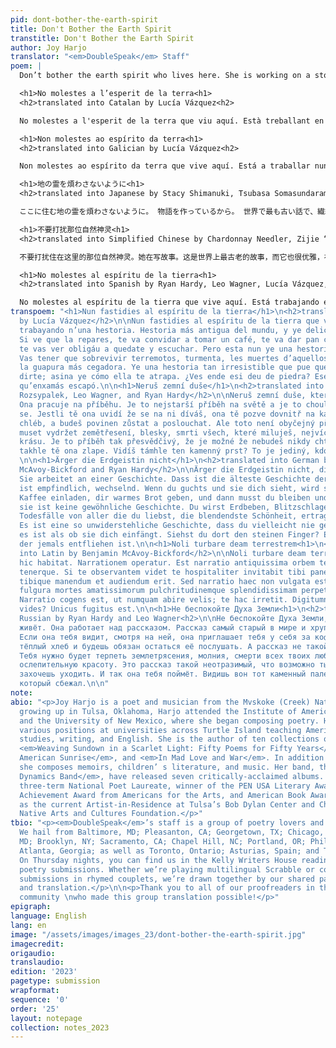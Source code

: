 ```yaml
---
pid: dont-bother-the-earth-spirit
title: Don't Bother the Earth Spirit
transtitle: Don't Bother the Earth Spirit
author: Joy Harjo
translator: "<em>DoubleSpeak</em> Staff"
poem: |
  Don’t bother the earth spirit who lives here. She is working on a story. It is the oldest story in the world and it is delicate, changing. If she sees you watching she will invite you in for coffee, give you warm bread, and you will be obligated to stay and listen. But this is no ordinary story. You will have to endure earthquakes, lightning, the deaths of all those you love, the most blinding beauty. It’s a story so compelling you may never want to leave; this is how she traps you. See that stone finger over there? That is the only one who ever escaped.

  <h1>No molestes a l’esperit de la terra<h1>
  <h2>translated into Catalan by Lucía Vázquez<h2>

  No molestes a l'esperit de la terra que viu aquí. Està treballant en una història. És la història més antiga del món, i és delicada, canviant. Si veu que l'observes, et convidarà a prendre un cafè, et donarà pa calent, i et veuràs estaràs obligat a quedar-te i escoltar. Però aquesta no és una història ordinària. Hauràs de sobreviure terratrèmols, llamps, les morts d'aquells als quals amaga, la bellesa més cegadora. És una història tan irresistible que pot que mai vulguis marxar; així és com ella t'atrapa. Veus aquí aquest dit de pedra? Aquest és l'únic que mai ha escapat.

  <h1>Non molestes ao espírito da terra<h1>
  <h2>translated into Galician by Lucía Vázquez<h2>

  Non molestes ao espírito da terra que vive aquí. Está a traballar nunha historia. É a historia máis antiga do mundo, e é delicada, cambiante. Se ve que a observas, convidarache a tomar un café, darache pan quente, e verasche estarás obrigado a quedarche e escoitar. Pero esta non é unha historia ordinaria. Terás que sobrevivir terremotos, lóstregos, as mortes daqueles aos que amas, a beleza máis cegadora. É unha historia tan irresistible que poida que nunca queiras marcharche; así é como ela che atrapa. Ves aí ese dedo de pedra? Ese é o único que xamais escapou.

  <h1>地の霊を煩わさないように<h1>
  <h2>translated into Japanese by Stacy Shimanuki, Tsubasa Somasundaram Inada, and Chardonnay Needler<h2>

  ここに住む地の霊を煩わさないように。 物語を作っているから。 世界で最も古い話で、繊細で、いつも変わっている。 彼女と目が会ったら、家の中に誘われて、コーヒーと温かいパンを出してもらって、そこで彼女の話を聞かないといけなくなる。 でも、普通の話じゃない。 地震や雷、愛するすべての人が死ぬという、目をくらますような美しさに耐えなければならない。 話に魅了されて、一生帰りたくなくなるかも、彼女はそうやって罠をかける。 あそこの石になった指が見える？ここを抜け出せたのは、あいつだけなんだよ。

  <h1>不要打扰那位自然神灵<h1>
  <h2>translated into Simplified Chinese by Chardonnay Needler, Zijie “Harry” Zhu, Hannah Zhao, and Katherine Rozsypalek<h2>

  不要打扰住在这里的那位自然神灵。她在写故事。这是世界上最古老的故事，而它也很优雅，在改变。如果她看着你看着她，她会请你进入喝咖啡，给你吃温热面包，然后你有义务留下来倾听。但是这并不是平凡的故事。你需要忍地震，闪电，亲人的死亡，最刺眼的壮丽。这故事如此引人，甚至你可能永远离不开；这就是她困住你的方法。你看见那边那支石头的手指了吗？这是唯逃脱过的人。

  <h1>No molestes al espíritu de la tierra<h1>
  <h2>translated into Spanish by Ryan Hardy, Leo Wagner, Lucía Vázquez, Alison Yau, and Andrea Conde<h2>

  No molestes al espíritu de la tierra que vive aquí. Está trabajando en una historia. La historia más antigua del mundo, delicada, cambiante. Si ve que la observas, te invitará a tomar un café, te dará pan caliente, y te verás obligado a quedarte y escuchar. Pero esta no es una historia ordinaria. Tendrás que sobrevivir terremotos, relámpagos, las muertes de aquellos a los que amas, la belleza más cegadora. Es una historia tan irresistible que puede que nunca quieras marcharte; así es cómo ella te atrapa. ¿Ves ahí ese dedo de piedra? Ese es el único que jamás ha escapado.
transpoem: "<h1>Nun fastidies al espíritu de la tierra</h1>\n<h2>translated into Asturian
  by Lucía Vázquez</h2>\n\nNun fastidies al espíritu de la tierra que vive equí. Ta
  trabayando n’una hestoria. Hestoria más antigua del mundu, y ye delicada, cambiante.
  Si ve que la repares, te va convidar a tomar un café, te va dar pan caliente, y
  te vas ver obligáu a quedate y escuchar. Pero esta nun ye una hestoria ordinaria.
  Vas tener que sobrevivir terremotos, turmenta, les muertes d’aquellos a los qu’ames,
  la guapura más cegadora. Ye una hestoria tan irresistible que pue que nunca quieras
  dirte; asina ye cómo ella te atrapa. ¿Ves ende esi deu de piedra? Ese ye l’únicu
  qu’enxamás escapó.\n\n<h1>Neruš zemní duše</h1>\n<h2>translated into Czech by Katherine
  Rozsypalek, Leo Wagner, and Ryan Hardy</h2>\n\nNeruš zemní duše, které zde bydlí.
  Ona pracuje na příběhu. Je to nejstarší příběh na světě a je to choulostivé, měnící
  se. Jestli tě ona uvidí že se na ni díváš, ona tě pozve dovnitř na kávu, dá ti teplý
  chléb, a budeš povinen zůstat a poslouchat. Ale toto není obyčejný příběh. Budeš
  muset vydržet zemětřesení, blesky, smrti všech, které miluješ, nejvíc oslepující
  krásu. Je to příběh tak přesvědčivý, že je možné že nebudeš nikdy chtít odejít;
  takhle tě ona zlape. Vidíš támhle ten kamenný prst? To je jediný, kdo kdy vyvázl.
  \n\n<h1>Ärger die Erdgeistin nicht</h1>\n<h2>translated into German by Benjamin
  McAvoy-Bickford and Ryan Hardy</h2>\n\nÄrger die Erdgeistin nicht, die hier wohnt.
  Sie arbeitet an einer Geschichte. Dass ist die älteste Geschichte der Welt und sie
  ist empfindlich, wechselnd. Wenn du guchts und sie dich sieht, wird sie dich für
  Kaffee einladen, dir warmes Brot geben, und dann musst du bleiben und anhören. Aber
  sie ist keine gewöhnliche Geschichte. Du wirst Erdbeben, Blitzschlagen, und die
  Todesfälle von aller die du liebst, die blendendste Schönheit, ertragen müssen.
  Es ist eine so unwiderstehliche Geschichte, dass du vielleicht nie gehen willst;
  es ist als ob sie dich einfängt. Siehst du dort den steinen Finger? Er ist der einzige,
  der jemals entfliehen ist.\n\n<h1>Noli turbare deam terrestrem<h1>\n<h2>translated
  into Latin by Benjamin McAvoy-Bickford</h2>\n\nNoli turbare deam terrestrem qui
  hic habitat. Narrationem operatur. Est narratio antiquissima orbem terrarum et commutans
  tenerque. Si te observantem videt te hospitaliter invitabit tibi panem caldum dabit
  tibique manendum et audiendum erit. Sed narratio haec non vulgata est. Tibi terraemotus
  fulgura mortes amatissimorum pulchritudinemque splendidissimam perpeti necesse erit.
  Narratio cogens est, ut numquam abire velis; te hac irretit. Digitumne illum lapidis
  vides? Unicus fugitus est.\n\n<h1>Не беспокойте Духа Земли<h1>\n<h2>translated into
  Russian by Ryan Hardy and Leo Wagner<h2>\n\nНе беспокойте Духа Земли, которая здесь
  живёт. Она работает над рассказом. Рассказ самый старый в мире и хрупкий, меняющийся.
  Если она тебя видит, смотря на ней, она приглашает тебя у себя за кофе, даёт тебя
  тёплый хлеб и будешь обязан остаться её послушать. А рассказ не такой необычный.
  Тебя нужно будет терпеть землетрясения, молния, смерти всех твоих любимых, самую
  ослепительную красоту. Это рассказ такой неотразимый, что возможно ты никогда не
  захочешь уходить. И так она тебя поймёт. Видишь вон тот каменный палец? Он единственный,
  который сбежал.\n\n"
note:
abio: "<p>Joy Harjo is a poet and musician from the Mvskoke (Creek) Nation. After
  growing up in Tulsa, Oklahoma, Harjo attended the Institute of American Indian Arts
  and the University of New Mexico, where she began composing poetry. Harjo has held
  various positions at universities across Turtle Island teaching American Indian
  studies, writing, and English. She is the author of ten collections of poetry, including
  <em>Weaving Sundown in a Scarlet Light: Fifty Poems for Fifty Years</em>, <em>An
  American Sunrise</em>, and <em>In Mad Love and War</em>. In addition to poetry,
  she composes memoirs, children’ s literature, and music. Her band, the <em>Arrow
  Dynamics Band</em>, have released seven critically-acclaimed albums. Harjo is a
  three-term National Poet Laureate, winner of the PEN USA Literary Award, Lifetime
  Achievement Award from Americans for the Arts, and American Book Award, and sits
  as the current Artist-in-Residence at Tulsa’s Bob Dylan Center and Chair of the
  Native Arts and Cultures Foundation.</p>"
tbio: "<p><em>DoubleSpeak</em>’s staff is a group of poetry lovers and language aficionados.
  We hail from Baltimore, MD; Pleasanton, CA; Georgetown, TX; Chicago, IL; Rockville,
  MD; Brooklyn, NY; Sacramento, CA; Chapel Hill, NC; Portland, OR; Philadelphia, PA;
  Atlanta, Georgia; as well as Toronto, Ontario; Asturias, Spain; and Tokyo, Japan.
  On Thursday nights, you can find us in the Kelly Writers House reading through beautiful
  poetry submissions. Whether we’re playing multilingual Scrabble or commenting on
  submissions in rhymed couplets, we’re drawn together by our shared passion for language
  and translation.</p>\n\n<p>Thank you to all of our proofreaders in the DoubleSpeak
  community \nwho made this group translation possible!</p>"
epigraph:
language: English
lang: en
image: "/assets/images/images_23/dont-bother-the-earth-spirit.jpg"
imagecredit:
origaudio:
translaudio:
edition: '2023'
pagetype: submission
wrapformat:
sequence: '0'
order: '25'
layout: notepage
collection: notes_2023
---
```

